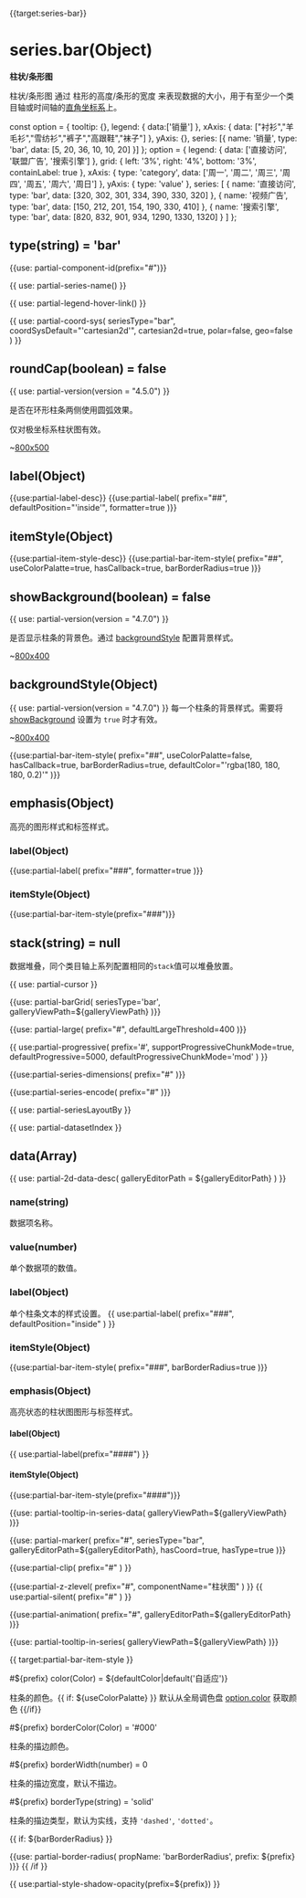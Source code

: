 {{target:series-bar}}

# series.bar(Object)

**柱状/条形图**

柱状/条形图 通过 柱形的高度/条形的宽度 来表现数据的大小，用于有至少一个类目轴或时间轴的[直角坐标系](~grid)上。


<ExampleBaseOption name="cartesian-bar" title="直角坐标系上的单系列柱状图">
const option = {
    tooltip: {},
    legend: {
        data:['销量']
    },
    xAxis: {
        data: ["衬衫","羊毛衫","雪纺衫","裤子","高跟鞋","袜子"]
    },
    yAxis: {},
    series: [{
        name: '销量',
        type: 'bar',
        data: [5, 20, 36, 10, 10, 20]
    }]
};
</ExampleBaseOption>

<ExampleBaseOption name="cartesian-bar-multiple-series" title="直角坐标系上的多系列柱状图">
option = {
    legend: {
        data: ['直接访问', '联盟广告', '搜索引擎']
    },
    grid: {
        left: '3%',
        right: '4%',
        bottom: '3%',
        containLabel: true
    },
    xAxis: {
        type: 'category',
        data: ['周一', '周二', '周三', '周四', '周五', '周六', '周日']
    },
    yAxis: {
        type: 'value'
    },
    series: [
        {
            name: '直接访问',
            type: 'bar',
            data: [320, 302, 301, 334, 390, 330, 320]
        },
        {
            name: '视频广告',
            type: 'bar',
            data: [150, 212, 201, 154, 190, 330, 410]
        },
        {
            name: '搜索引擎',
            type: 'bar',
            data: [820, 832, 901, 934, 1290, 1330, 1320]
        }
    ]
};
</ExampleBaseOption>


## type(string) = 'bar'

{{use: partial-component-id(prefix="#")}}

{{ use: partial-series-name() }}

{{ use: partial-legend-hover-link() }}

{{ use: partial-coord-sys(
    seriesType="bar",
    coordSysDefault="'cartesian2d'",
    cartesian2d=true,
    polar=false,
    geo=false
) }}

## roundCap(boolean) = false

{{ use: partial-version(version = "4.5.0") }}

<ExampleUIControlBoolean />

是否在环形柱条两侧使用圆弧效果。

仅对极坐标系柱状图有效。

~[800x500](${galleryViewPath}doc-example/polar-roundCap&reset=1&edit=1)

## label(Object)
{{use:partial-label-desc}}
{{use:partial-label(
    prefix="##",
    defaultPosition="'inside'",
    formatter=true
)}}

## itemStyle(Object)
{{use:partial-item-style-desc}}
{{use:partial-bar-item-style(
    prefix="##",
    useColorPalatte=true,
    hasCallback=true,
    barBorderRadius=true
)}}

## showBackground(boolean) = false
{{ use: partial-version(version = "4.7.0") }}

<ExampleUIControlBoolean />

是否显示柱条的背景色。通过 [backgroundStyle](~series-bar.backgroundStyle) 配置背景样式。

~[800x400](${galleryViewPath}bar-background&reset=1&edit=1)

## backgroundStyle(Object)
{{ use: partial-version(version = "4.7.0") }}
每一个柱条的背景样式。需要将 [showBackground](~series-bar.showBackground) 设置为 `true` 时才有效。

~[800x400](${galleryViewPath}bar-background&reset=1&edit=1)

{{use:partial-bar-item-style(
    prefix="##",
    useColorPalatte=false,
    hasCallback=true,
    barBorderRadius=true,
    defaultColor="'rgba(180, 180, 180, 0.2)'"
)}}

## emphasis(Object)

高亮的图形样式和标签样式。

### label(Object)
{{use:partial-label(
    prefix="###",
    formatter=true
)}}

### itemStyle(Object)
{{use:partial-bar-item-style(prefix="###")}}




## stack(string) = null
数据堆叠，同个类目轴上系列配置相同的`stack`值可以堆叠放置。

{{ use: partial-cursor }}

{{use: partial-barGrid(
    seriesType='bar',
    galleryViewPath=${galleryViewPath}
)}}

{{use: partial-large(
    prefix="#",
    defaultLargeThreshold=400
)}}

{{ use:partial-progressive(
    prefix='#',
    supportProgressiveChunkMode=true,
    defaultProgressive=5000,
    defaultProgressiveChunkMode='mod'
) }}

{{use:partial-series-dimensions(
    prefix="#"
)}}

{{use:partial-series-encode(
    prefix="#"
)}}

{{ use: partial-seriesLayoutBy }}

{{ use: partial-datasetIndex }}

## data(Array)

{{ use: partial-2d-data-desc(
    galleryEditorPath = ${galleryEditorPath}
) }}

### name(string)
数据项名称。

### value(number)
单个数据项的数值。

### label(Object)
单个柱条文本的样式设置。
{{ use:partial-label(
    prefix="###",
    defaultPosition="inside"
) }}

### itemStyle(Object)
{{use:partial-bar-item-style(
    prefix="###",
    barBorderRadius=true
)}}


### emphasis(Object)

高亮状态的柱状图图形与标签样式。

#### label(Object)

{{ use:partial-label(prefix="####") }}


#### itemStyle(Object)
{{use:partial-bar-item-style(prefix="####")}}

{{use: partial-tooltip-in-series-data(
    galleryViewPath=${galleryViewPath}
)}}

{{use: partial-marker(
    prefix="#",
    seriesType="bar",
    galleryEditorPath=${galleryEditorPath},
    hasCoord=true,
    hasType=true
)}}

{{use:partial-clip(
    prefix="#"
) }}

{{use:partial-z-zlevel(
    prefix="#",
    componentName="柱状图"
) }}
{{ use:partial-silent(
    prefix="#"
) }}

{{use:partial-animation(
    prefix="#",
    galleryEditorPath=${galleryEditorPath}
)}}


{{use: partial-tooltip-in-series(
    galleryViewPath=${galleryViewPath}
)}}


{{ target:partial-bar-item-style }}

#${prefix} color(Color) = ${defaultColor|default('自适应')}

<ExampleUIControlColor />

柱条的颜色。{{ if: ${useColorPalatte} }} 默认从全局调色盘 [option.color](~color) 获取颜色 {{/if}}

#${prefix} borderColor(Color) = '#000'

<ExampleUIControlColor value="#000" />

柱条的描边颜色。

#${prefix} borderWidth(number) = 0

<ExampleUIControlNumber value="0" min="0" step="0.5" />

柱条的描边宽度，默认不描边。

#${prefix} borderType(string) = 'solid'

柱条的描边类型，默认为实线，支持 `'dashed'`, `'dotted'`。

{{ if: ${barBorderRadius} }}

{{use: partial-border-radius(
    propName: 'barBorderRadius',
    prefix: ${prefix}
)}}
{{ /if }}

{{ use:partial-style-shadow-opacity(prefix=${prefix}) }}

